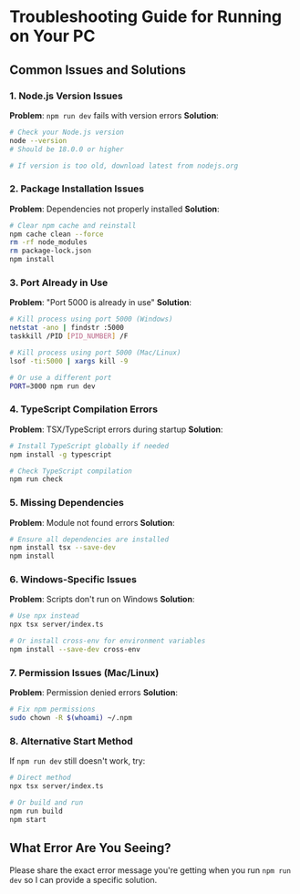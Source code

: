 # Troubleshooting Guide for Running on Your PC

## Common Issues and Solutions

### 1. Node.js Version Issues
**Problem**: `npm run dev` fails with version errors
**Solution**: 
```bash
# Check your Node.js version
node --version
# Should be 18.0.0 or higher

# If version is too old, download latest from nodejs.org
```

### 2. Package Installation Issues
**Problem**: Dependencies not properly installed
**Solution**:
```bash
# Clear npm cache and reinstall
npm cache clean --force
rm -rf node_modules
rm package-lock.json
npm install
```

### 3. Port Already in Use
**Problem**: "Port 5000 is already in use"
**Solution**:
```bash
# Kill process using port 5000 (Windows)
netstat -ano | findstr :5000
taskkill /PID [PID_NUMBER] /F

# Kill process using port 5000 (Mac/Linux)
lsof -ti:5000 | xargs kill -9

# Or use a different port
PORT=3000 npm run dev
```

### 4. TypeScript Compilation Errors
**Problem**: TSX/TypeScript errors during startup
**Solution**:
```bash
# Install TypeScript globally if needed
npm install -g typescript

# Check TypeScript compilation
npm run check
```

### 5. Missing Dependencies
**Problem**: Module not found errors
**Solution**:
```bash
# Ensure all dependencies are installed
npm install tsx --save-dev
npm install
```

### 6. Windows-Specific Issues
**Problem**: Scripts don't run on Windows
**Solution**:
```bash
# Use npx instead
npx tsx server/index.ts

# Or install cross-env for environment variables
npm install --save-dev cross-env
```

### 7. Permission Issues (Mac/Linux)
**Problem**: Permission denied errors
**Solution**:
```bash
# Fix npm permissions
sudo chown -R $(whoami) ~/.npm
```

### 8. Alternative Start Method
If `npm run dev` still doesn't work, try:
```bash
# Direct method
npx tsx server/index.ts

# Or build and run
npm run build
npm start
```

## What Error Are You Seeing?
Please share the exact error message you're getting when you run `npm run dev` so I can provide a specific solution.